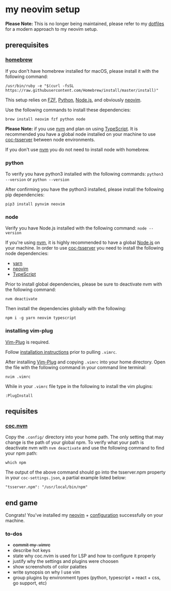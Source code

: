 # my neovim setup

**Please Note:** This is no longer being maintained, please refer to my [dotfiles](https://github.com/azemetre/dotfiles) for a modern approach to my neovim setup.

## prerequisites
### [homebrew](https://brew.sh/)
If you don't have homebrew installed for macOS, please install it with the following command:
```
/usr/bin/ruby -e "$(curl -fsSL https://raw.githubusercontent.com/Homebrew/install/master/install)"
```

This setup relies on [FZF](https://github.com/junegunn/fzf), [Python](https://www.python.org/), [Node.js](https://nodejs.org/en/), and obviously [neovim](https://neovim.io/).

Use the following commands to install these dependencies:
```
brew install neovim fzf python node
```

**Please Note:** if you use [nvm](https://github.com/nvm-sh/nvm) and plan on using [TypeScript](https://github.com/microsoft/TypeScript). It is recommended you have a global node installed on your machine to use [coc-tsserver](https://github.com/neoclide/coc-tsserver) between node environments.

If you don't use [nvm](https://github.com/nvm-sh/nvm) you do not need to install node with homebrew.

### python
To verify you have python3 installed with the following commands:
`python3 --version` or `python --version`

After confirming you have the python3 installed, please install the following pip dependencies:
```
pip3 install pynvim neovim
```

### node
Verify you have Node.js installed with the following command:
`node --version`

If you're using [nvm](https://github.com/nvm-sh/nvm), it is highly recommended to have a global [Node.js](https://nodejs.org/en/) on your machine. In order to use [coc-tsserver](https://github.com/neoclide/coc-tsserver) you need to install the following node dependencies:

* [yarn](https://yarnpkg.com/en/)
* [neovim](https://github.com/neovim/node-client)
* [TypeScript](https://github.com/microsoft/TypeScript)

Prior to install global dependencies, please be sure to deactivate nvm with the following command:
```
nvm deactivate
```

Then install the dependencies globally with the following:
```
npm i -g yarn neovim typescript
```


### installing vim-plug
[Vim-Plug](https://github.com/junegunn/vim-plug) is required.

Follow [installation instructions](https://raw.githubusercontent.com/junegunn/vim-plug/master/plug.vim) prior to pulling `.vimrc`.

After installing [Vim-Plug](https://github.com/junegunn/vim-plug) and copying `.vimrc` into your home directory. Open the file with the following command in your command line terminal:
```
nvim .vimrc
```

While in your `.vimrc` file type in the following to install the vim plugins:
```
:PlugInstall
```

## requisites
### [coc.nvm](https://github.com/neoclide/coc.nvim)

Copy the `.config/` directory into your home path. The only setting that may change is the path of your global npm. To verify what your path is deactivate nvm with `nvm deactivate` and use the following command to find your npm path:
```
which npm
```

The output of the above command should go into the tsserver.npm property in your `coc-settings.json`, a partial example listed below:
```
"tsserver.npm": "/usr/local/bin/npm"
```

## end game
Congrats! You've installed my [neovim](https://neovim.io/) + [configuration](https://github.com/azemetre/neovim-setup) successfully on your machine.


### to-dos
- ~~commit my .vimrc~~
- describe hot keys
- state why coc.nvim is used for LSP and how to configure it properly
- justify why the settings and plugins were choosen
- show screenshots of color palattes
- write synopsis on why I use vim
- group plugins by environment types (python, typescript + react + css, go support, etc)
